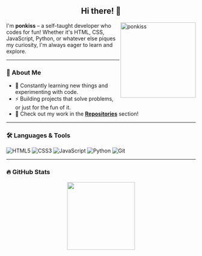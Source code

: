 <h2 align="center">Hi there! 🌠</h2>

<p><img align="right" src="https://github.com/ponkiss.png?size=210" alt="ponkiss" width="200"/></p>

<p align="left">I'm <b>ponkiss</b> – a self-taught developer who codes for fun! Whether it's HTML, CSS, JavaScript, Python, or whatever else piques my curiosity, I'm always eager to learn and explore.</p> 

---

### 🚀 About Me
- 🌱 Constantly learning new things and experimenting with code.
- ⚡ Building projects that solve problems, or just for the fun of it.
- 🍥 Check out my work in the **[Repositories](https://github.com/ponkiss?tab=repositories)** section!
  
---

### 🛠️ Languages & Tools
![HTML5](https://img.shields.io/badge/-HTML5-E34F26?logo=html5&logoColor=fff&style=for-the-badge)
![CSS3](https://img.shields.io/badge/-CSS3-1572B6?logo=css3&logoColor=fff&style=for-the-badge)
![JavaScript](https://img.shields.io/badge/-JavaScript-F7DF1E?logo=javascript&logoColor=000&style=for-the-badge)
![Python](https://img.shields.io/badge/-Python-3776AB?logo=python&logoColor=fff&style=for-the-badge)
![Git](https://img.shields.io/badge/-Git-F05032?logo=git&logoColor=fff&style=for-the-badge)

---

### 🔥 GitHub Stats
<p align="center">
  <img height="180em" src="https://github-readme-stats.vercel.app/api?username=ponkiss&show_icons=true&theme=radical" />
</p>

